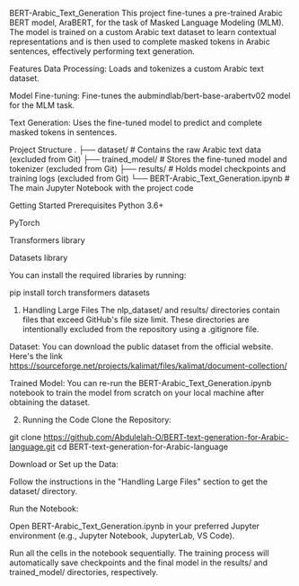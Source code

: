 BERT-Arabic_Text_Generation
This project fine-tunes a pre-trained Arabic BERT model, AraBERT, for the task of Masked Language Modeling (MLM). The model is trained on a custom Arabic text dataset to learn contextual representations and is then used to complete masked tokens in Arabic sentences, effectively performing text generation.

Features
Data Processing: Loads and tokenizes a custom Arabic text dataset.

Model Fine-tuning: Fine-tunes the aubmindlab/bert-base-arabertv02 model for the MLM task.

Text Generation: Uses the fine-tuned model to predict and complete masked tokens in sentences.

Project Structure
.
├── dataset/          # Contains the raw Arabic text data (excluded from Git)
├── trained_model/        # Stores the fine-tuned model and tokenizer (excluded from Git)
├── results/              # Holds model checkpoints and training logs (excluded from Git)
└── BERT-Arabic_Text_Generation.ipynb # The main Jupyter Notebook with the project code

Getting Started
Prerequisites
Python 3.6+

PyTorch

Transformers library

Datasets library

You can install the required libraries by running:

pip install torch transformers datasets

1. Handling Large Files
The nlp_dataset/ and results/ directories contain files that exceed GitHub's file size limit. These directories are intentionally excluded from the repository using a .gitignore file.

Dataset: You can download the public dataset from the official website. Here's the link https://sourceforge.net/projects/kalimat/files/kalimat/document-collection/

Trained Model: You can re-run the BERT-Arabic_Text_Generation.ipynb notebook to train the model from scratch on your local machine after obtaining the dataset.

2. Running the Code
Clone the Repository:

git clone https://github.com/Abdulelah-O/BERT-text-generation-for-Arabic-language.git
cd BERT-text-generation-for-Arabic-language

Download or Set up the Data:

Follow the instructions in the "Handling Large Files" section to get the dataset/ directory.

Run the Notebook:

Open BERT-Arabic_Text_Generation.ipynb in your preferred Jupyter environment (e.g., Jupyter Notebook, JupyterLab, VS Code).

Run all the cells in the notebook sequentially. The training process will automatically save checkpoints and the final model in the results/ and trained_model/ directories, respectively.
